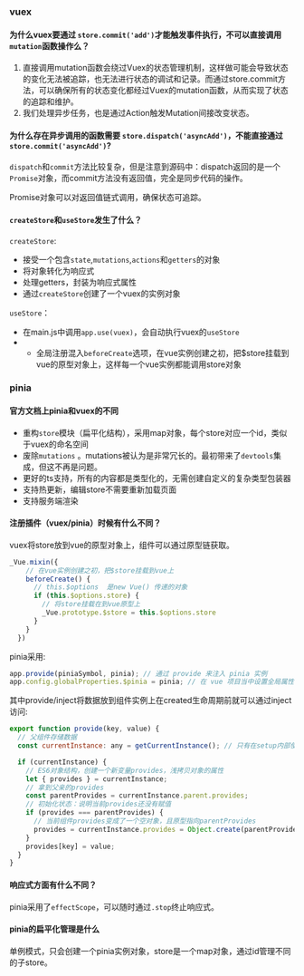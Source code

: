 ### vuex

#### 为什么vuex要通过 `store.commit('add')`才能触发事件执行，不可以直接调用`mutation`函数操作么？

1. 直接调用mutation函数会绕过Vuex的状态管理机制，这样做可能会导致状态的变化无法被追踪，也无法进行状态的调试和记录。而通过store.commit方法，可以确保所有的状态变化都经过Vuex的mutation函数，从而实现了状态的追踪和维护。
2. 我们处理异步任务，也是通过Action触发Mutation间接改变状态。

#### 为什么存在异步调用的函数需要 `store.dispatch('asyncAdd')`，不能直接通过 `store.commit('asyncAdd')`?

`dispatch`和`commit`方法比较复杂，但是注意到源码中：dispatch返回的是一个`Promise`对象，而commit方法没有返回值，完全是同步代码的操作。

Promise对象可以对返回值链式调用，确保状态可追踪。

#### `createStore`和`useStore`发生了什么？

`createStore`:
+ 接受一个包含`state`,`mutations`,`actions`和`getters`的对象
+ 将对象转化为响应式
+ 处理getters，封装为响应式属性
+ 通过`createStore`创建了一个vuex的实例对象
  
`useStore`：
+ 在main.js中调用`app.use(vuex)`，会自动执行vuex的`useStore`
+ + 全局注册混入`beforeCreate`选项，在vue实例创建之初，把$store挂载到vue的原型对象上，这样每一个vue实例都能调用store对象

### pinia

#### 官方文档上pinia和vuex的不同

+ 重构`store`模块（扁平化结构），采用map对象，每个store对应一个id，类似于vuex的命名空间
+ 废除`mutations` 。mutations被认为是非常冗长的。最初带来了`devtools`集成，但这不再是问题。
+ 更好的ts支持，所有的内容都是类型化的，无需创建自定义的复杂类型包装器
+ 支持热更新，编辑store不需要重新加载页面
+ 支持服务端渲染

#### 注册插件（vuex/pinia）时候有什么不同？

vuex将store放到vue的原型对象上，组件可以通过原型链获取。

~~~js
_Vue.mixin({
    // 在vue实例创建之初，把$store挂载到vue上
    beforeCreate() {
      // this.$options  是new Vue() 传递的对象
      if (this.$options.store) {
        // 将store挂载在到vue原型上
        _Vue.prototype.$store = this.$options.store
      }
    }
  })
~~~

pinia采用:
~~~js
app.provide(piniaSymbol, pinia); // 通过 provide 来注入 pinia 实例
app.config.globalProperties.$pinia = pinia; // 在 vue 项目当中设置全局属性 $pinia
~~~

其中provide/inject将数据放到组件实例上在created生命周期前就可以通过inject访问:

~~~js
export function provide(key, value) {
  // 父组件存储数据
  const currentInstance: any = getCurrentInstance(); // 只有在setup内部使用

  if (currentInstance) {
    // ES6对象结构，创建一个新变量provides，浅拷贝对象的属性
    let { provides } = currentInstance;
    // 拿到父亲的provides
    const parentProvides = currentInstance.parent.provides;
    // 初始化状态：说明当前provides还没有赋值
    if (provides === parentProvides) {
      // 当前组件provides变成了一个空对象，且原型指向parentProvides
      provides = currentInstance.provides = Object.create(parentProvides);
    }
    provides[key] = value;
  }
}
~~~

#### 响应式方面有什么不同？

pinia采用了`effectScope`，可以随时通过`.stop`终止响应式。

#### pinia的扁平化管理是什么

单例模式，只会创建一个pinia实例对象，store是一个map对象，通过id管理不同的子store。